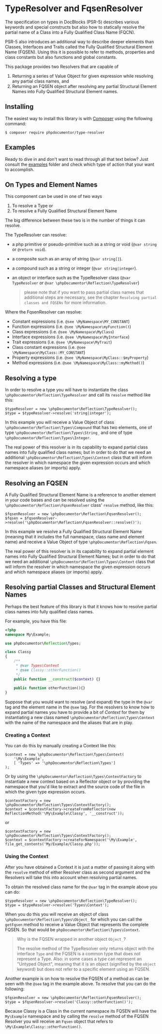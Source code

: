 TypeResolver and FqsenResolver
==============================

The specification on types in DocBlocks (PSR-5) describes various keywords and special constructs
but also how to statically resolve the partial name of a Class into a Fully Qualified Class Name (FQCN).

PSR-5 also introduces an additional way to describe deeper elements than Classes, Interfaces and Traits 
called the Fully Qualified Structural Element Name (FQSEN). Using this it is possible to refer to methods,
properties and class constants but also functions and global constants.

This package provides two Resolvers that are capable of 

1. Returning a series of Value Object for given expression while resolving any partial class names, and 
2. Returning an FQSEN object after resolving any partial Structural Element Names into Fully Qualified Structural 
   Element names.

## Installing

The easiest way to install this library is with [Composer](http://getcomposer.org) using the following command:

    $ composer require phpdocumentor/type-resolver

## Examples

Ready to dive in and don't want to read through all that text below? Just consult the [examples](examples) folder and
check which type of action that your want to accomplish.

## On Types and Element Names

This component can be used in one of two ways
 
1. To resolve a Type or
2. To resolve a Fully Qualified Structural Element Name
 
The big difference between these two is in the number of things it can resolve. 

The TypeResolver can resolve:

- a php primitive or pseudo-primitive such as a string or void (`@var string` or `@return void`).
- a composite such as an array of string (`@var string[]`).
- a compound such as a string or integer (`@var string|integer`).
- an object or interface such as the TypeResolver class (`@var TypeResolver` 
  or `@var \phpDocumentor\Reflection\TypeResolver`)

  > please note that if you want to pass partial class names that additional steps are necessary, see the 
  > chapter `Resolving partial classes and FQSENs` for more information.

Where the FqsenResolver can resolve:

- Constant expressions (i.e. `@see \MyNamespace\MY_CONSTANT`)
- Function expressions (i.e. `@see \MyNamespace\myFunction()`)
- Class expressions (i.e. `@see \MyNamespace\MyClass`)
- Interface expressions (i.e. `@see \MyNamespace\MyInterface`)
- Trait expressions (i.e. `@see \MyNamespace\MyTrait`)
- Class constant expressions (i.e. `@see \MyNamespace\MyClass::MY_CONSTANT`)
- Property expressions (i.e. `@see \MyNamespace\MyClass::$myProperty`)
- Method expressions (i.e. `@see \MyNamespace\MyClass::myMethod()`)

## Resolving a type

In order to resolve a type you will have to instantiate the class `\phpDocumentor\Reflection\TypeResolver`
and call its `resolve` method like this:

    $typeResolver = new \phpDocumentor\Reflection\TypeResolver();
    $type = $typeResolver->resolve('string|integer');

In this example you will receive a Value Object of class `\phpDocumentor\Reflection\Types\Compound` that has two 
elements, one of type `\phpDocumentor\Reflection\Types\String_` and one of type 
`\phpDocumentor\Reflection\Types\Integer`.

The real power of this resolver is in its capability to expand partial class names into fully qualified class names; but
in order to do that we need an additional `\phpDocumentor\Reflection\Types\Context` class that will inform the resolver 
in which namespace the given expression occurs and which namespace aliases (or imports) apply.

## Resolving an FQSEN

A Fully Qualified Structural Element Name is a reference to another element in your code bases and can be resolved using
the `\phpDocumentor\Reflection\FqsenResolver` class' `resolve` method, like this:

    $fqsenResolver = new \phpDocumentor\Reflection\FqsenResolver();
    $fqsen = $fqsenResolver->resolve('\phpDocumentor\Reflection\FqsenResolver::resolve()');

In this example we resolve a Fully Qualified Structural Element Name (meaning that it includes the full namespace, class
name and element name) and receive a Value Object of type `\phpDocumentor\Reflection\Fqsen`.

The real power of this resolver is in its capability to expand partial element names into Fully Qualified Structural 
Element Names; but in order to do that we need an additional `\phpDocumentor\Reflection\Types\Context` class that will 
inform the resolver in which namespace the given expression occurs and which namespace aliases (or imports) apply.

## Resolving partial Classes and Structural Element Names

Perhaps the best feature of this library is that it knows how to resolve partial class names into fully qualified class 
names.

For example, you have this file:

```php
<?php
namespace My\Example;

use phpDocumentor\Reflection\Types;

class Classy
{
    /**
     * @var Types\Context
     * @see Classy::otherFunction()
     */
    public function __construct($context) {}
    
    public function otherFunction(){}
}
```

Suppose that you would want to resolve (and expand) the type in the `@var` tag and the element name in the `@see` tag.
For the resolvers to know how to expand partial names you have to provide a bit of _Context_ for them by instantiating
a new class named `\phpDocumentor\Reflection\Types\Context` with the name of the namespace and the aliases that are in 
play.

### Creating a Context

You can do this by manually creating a Context like this:

    $context = new \phpDocumentor\Reflection\Types\Context(
        '\My\Example', 
        [ 'Types' => '\phpDocumentor\Reflection\Types']
    );

Or by using the `\phpDocumentor\Reflection\Types\ContextFactory` to instantiate a new context based on a Reflector 
object or by providing the namespace that you'd like to extract and the source code of the file in which the given
type expression occurs.

    $contextFactory = new \phpDocumentor\Reflection\Types\ContextFactory();
    $context = $contextFactory->createFromReflector(new ReflectionMethod('\My\Example\Classy', '__construct'));

or

    $contextFactory = new \phpDocumentor\Reflection\Types\ContextFactory();
    $context = $contextFactory->createForNamespace('\My\Example', file_get_contents('My/Example/Classy.php'));

### Using the Context

After you have obtained a Context it is just a matter of passing it along with the `resolve` method of either Resolver 
class as second argument and the Resolvers will take this into account when resolving partial names.

To obtain the resolved class name for the `@var` tag in the example above you can do:

    $typeResolver = new \phpDocumentor\Reflection\TypeResolver();
    $type = $typeResolver->resolve('Types\Context');

When you do this you will receive an object of class `\phpDocumentor\Reflection\Types\Object_` for which you can call 
the `getFqsen` method to receive a Value Object that represents the complete FQSEN. So that would be 
`phpDocumentor\Reflection\Types\Context`.

> Why is the FQSEN wrapped in another object `Object_`?
> 
> The resolve method of the TypeResolver only returns object with the interface `Type` and the FQSEN is a common
> type that does not represent a Type. Also: in some cases a type can represent an "Untyped Object", meaning that it
> is an object (signified by the `object` keyword) but does not refer to a specific element using an FQSEN.

Another example is on how to resolve the FQSEN of a method as can be seen with the `@see` tag in the example above. To
resolve that you can do the following:

    $fqsenResolver = new \phpDocumentor\Reflection\FqsenResolver();
    $type = $fqsenResolver->resolve('Classy::otherFunction()');

Because Classy is a Class in the current namespace its FQSEN will have the `My\Example` namespace and by calling the 
`resolve` method of the FQSEN Resolver you will receive an `Fqsen` object that refers to 
`\My\Example\Classy::otherFunction()`.
